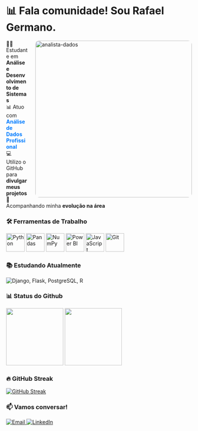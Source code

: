 # <span class="typing-effect">📊 Fala comunidade! Sou Rafael Germano.</span>

<img src="https://media.giphy.com/media/v1.Y2lkPTc5MGI3NjExcW0xY3J6eGJ1a2V4dWx4b2VlY3VqY2RlZzZ2eGJjM2R6dWZ6eCZlcD12MV9pbnRlcm5hbF9naWZfYnlfaWQmY3Q9Zw/qgQUggAC3Pfv687qPC/giphy.gif" alt="analista-dados" width="425px" align="right" style="border-radius: 10px; margin-left: 20px;">

<p align="left">👨‍🎓 Estudante em <strong>Análise e Desenvolvimento de Sistemas</strong><br>
📊 Atuo com <strong style="color: #007bff;">Análise de Dados Profissional</strong><br>
💻 Utilizo o GitHub para <strong>divulgar meus projetos</strong><br>
🚀 Acompanhando minha <strong>evolução na área</strong></p>

### 🛠️ Ferramentas de Trabalho
  
<p>
  <img src="https://cdn.jsdelivr.net/gh/devicons/devicon/icons/python/python-original.svg" width="50" title="Python" />
  <img src="https://cdn.jsdelivr.net/gh/devicons/devicon/icons/pandas/pandas-original.svg" width="50" title="Pandas" />
  <img src="https://cdn.jsdelivr.net/gh/devicons/devicon/icons/numpy/numpy-original.svg" width="50" title="NumPy" />
  <img src="https://upload.wikimedia.org/wikipedia/commons/c/cf/New_Power_BI_Logo.svg" width="50" title="Power BI" />
  <img src="https://cdn.jsdelivr.net/gh/devicons/devicon/icons/javascript/javascript-original.svg" width="50" title="JavaScript" />
  <img src="https://cdn.jsdelivr.net/gh/devicons/devicon/icons/git/git-original.svg" width="50" title="Git" />
</p>

### 📚 Estudando Atualmente

<p>
  <img src="https://skillicons.dev/icons?i=django,flask,postgres,r" title="Django, Flask, PostgreSQL, R" />
</p>

### 📊 Status do Github

<div>
  <img loading="lazy" height="155em" src="https://github-readme-stats.vercel.app/api?username=RafaelGermano05&show_icons=true&theme=tokyonight&rank_icon=github&hide=issues">
  <img loading="lazy" height="155em" src="https://github-readme-stats.vercel.app/api/top-langs/?username=RafaelGermano05&theme=tokyonight&hide_progress=true&show_icons=true">
</div>

### 🔥 GitHub Streak

[![GitHub Streak](https://streak-stats.demolab.com?user=RafaelGermano05&theme=tokyonight&hide_border=true&date_format=j%20M%5B%20Y%5D)](https://git.io/streak-stats)

### 📫 Vamos conversar!

<p>
  <a href="mailto:rgermanovasconcelos@exemplo.com">
    <img src="https://img.shields.io/badge/-Email-%23EA4335?style=flat-square&logo=gmail&logoColor=white" alt="Email">
  </a>
  <a href="www.linkedin.com/in/rafael-germano-9583542a9">
    <img src="https://img.shields.io/badge/-LinkedIn-%230077B5?style=flat-square&logo=linkedin&logoColor=white" alt="LinkedIn">
  </a>
</p>


